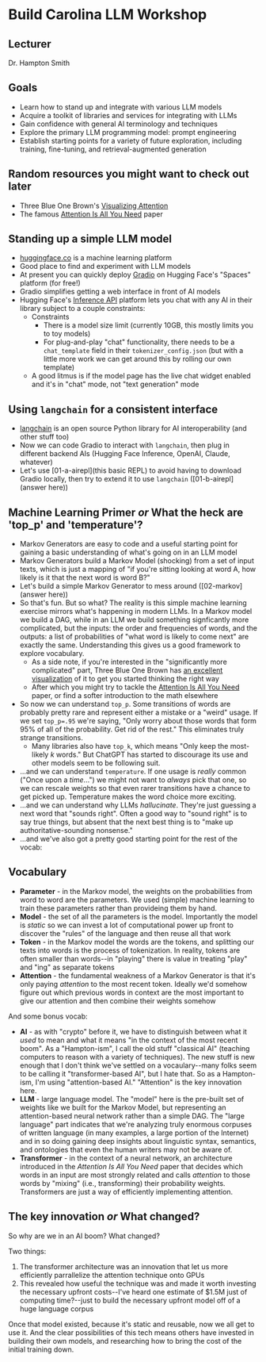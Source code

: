 # Build Carolina LLM Workshop

## Lecturer
Dr. Hampton Smith

## Goals
* Learn how to stand up and integrate with various LLM models
* Acquire a toolkit of libraries and services for integrating with LLMs
* Gain confidence with general AI terminology and techniques
* Explore the primary LLM programming model: prompt engineering
* Establish starting points for a variety of future exploration, including training, fine-tuning, and retrieval-augmented generation

## Random resources you might want to check out later
* Three Blue One Brown's [Visualizing Attention](https://www.youtube.com/watch?v=eMlx5fFNoYc)
* The famous [Attention Is All You Need](https://arxiv.org/pdf/1706.03762) paper

## Standing up a simple LLM model

* [huggingface.co](http://huggingface.co) is a machine learning platform
* Good place to find and experiment with LLM models
* At present you can quickly deploy [Gradio](https://www.gradio.app/guides/quickstart) on Hugging Face's "Spaces" platform (for free!)
* Gradio simplifies getting a web interface in front of AI models
* Hugging Face's [Inference API](https://huggingface.co/docs/api-inference/index) platform lets you chat with any AI in their library subject to a couple constraints:
	* Constraints
		* There is a model size limit (currently 10GB, this mostly limits you to toy models)
		* For plug-and-play "chat" functionality, there needs to be a `chat_template` field in their `tokenizer_config.json` (but with a little more work we can get around this by rolling our own template)
	* A good litmus is if the model page has the live chat widget enabled and it's in "chat" mode, not "text generation" mode

## Using `langchain` for a consistent interface

* [langchain](https://python.langchain.com/v0.2/docs/introduction/) is an open source Python library for AI interoperability (and other stuff too)
* Now we can code Gradio to interact with `langchain`, then plug in different backend AIs (Hugging Face Inference, OpenAI, Claude, whatever)
* Let's use [01-a-airepl](this basic REPL) to avoid having to download Gradio locally, then try to extend it to use `langchain` ([01-b-airepl](answer here))

## Machine Learning Primer *or* What the heck are 'top_p' and 'temperature'?

* Markov Generators are easy to code and a useful starting point for gaining a basic understanding of what's going on in an LLM model
* Markov Generators build a Markov Model (shocking) from a set of input texts, which is just a mapping of "if you're sitting looking at word A, how likely is it that the next word is word B?"
* Let's build a simple Markov Generator to mess around ([02-markov](answer here))
* So that's fun. But so what? The reality is this simple machine learning exercise mirrors what's happening in modern LLMs. In a Markov model we build a DAG, while in an LLM we build something signficantly more complicated, but the inputs: the order and frequencies of words, and the outputs: a list of probabilities of "what word is likely to come next" are exactly the same. Understanding this gives us a good framework to explore vocabulary.
	* As a side note, if you're interested in the "significantly more complicated" part, Three Blue One Brown has [an excellent visualization](https://www.youtube.com/watch?v=eMlx5fFNoYc) of it to get you started thinking the right way
	* After which you might try to tackle the [Attention Is All You Need](https://arxiv.org/pdf/1706.03762) paper, or find a softer introduction to the math elsewhere
* So now we can understand `top_p`. Some transitions of words are probably pretty rare and represent either a mistake or a "weird" usage. If we set `top_p=.95` we're saying, "Only worry about those words that form 95% of all of the probability. Get rid of the rest." This eliminates truly strange transitions.
	* Many libraries also have `top_k`, which means "Only keep the most-likely *k* words." But ChatGPT has started to discourage its use and other models seem to be following suit.
* ...and we can understand `temperature`. If one usage is _really_ common ("Once upon a *time*...") we might not want to _always_ pick that one, so we can rescale weights so that even rarer transitions have a chance to get picked up. Temperature makes the word choice more exciting.
* ...and we can understand why LLMs *hallucinate*. They're just guessing a next word that "sounds right". Often a good way to "sound right" is to say true things, but absent that the next best thing is to "make up authoritative-sounding nonsense."
* ...and we've also got a pretty good starting point for the rest of the vocab:

## Vocabulary

* **Parameter** - in the Markov model, the weights on the probabilities from word to word are the parameters. We used (simple) machine learning to train these parameters rather than provideing them by hand.
* **Model** - the set of all the parameters is the model. Importantly the model is *static* so we can invest a lot of computational power up front to discover the "rules" of the language and then reuse all that work
* **Token** - in the Markov model the words are the tokens, and splitting our texts into words is the process of tokenization. In reality, tokens are often smaller than words--in "playing" there is value in treating "play" and "ing" as separate tokens
* **Attention** - the fundamental weakness of a Markov Generator is that it's only paying *attention* to the most recent token. Ideally we'd somehow figure out which previous words in context are the most important to give our attention and then combine their weights somehow

And some bonus vocab:

* **AI** - as with "crypto" before it, we have to distinguish between what it *used* to mean and what it means "in the context of the most recent boom". As a "Hampton-ism", I call the old stuff "classical AI" (teaching computers to reason with a variety of techniques). The new stuff is new enough that I don't think we've settled on a vocaulary--many folks seem to be calling it "transformer-based AI", but I hate that. So as a Hampton-ism, I'm using "attention-based AI." "Attention" is the key innovation here.
* **LLM** - large language model. The "model" here is the pre-built set of weights like we built for the Markov Model, but representing an attention-based neural network rather than a simple DAG. The "large language" part indicates that we're analyzing truly enormous corpuses of written language (in many examples, a large portion of the Internet) and in so doing gaining deep insights about linguistic syntax, semantics, and ontologies that even the human writers may not be aware of.
* **Transformer** - in the context of a neural network, an architecture introduced in the *Attention Is All You Need* paper that decides which words in an input are most strongly related and calls *attention* to those words by "mixing" (i.e., transforming) their probability weights. Transformers are just a way of efficiently implementing attention.

## The key innovation *or* What changed?

So why are we in an AI boom? What changed?

Two things:

1) The transformer architecture was an innovation that let us more efficiently parrallelize the attention technique onto GPUs
2) This revealed how useful the technique was and made it worth investing the necessary upfront costs--I've heard one estimate of $1.5M just of computing time?--just to build the necessary upfront model off of a huge language corpus

Once that model existed, because it's static and reusable, now we all get to use it. And the clear possibilities of this tech means others have invested in building their own models, and researching how to bring the cost of the initial training down.